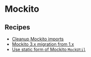 # Mockito

## Recipes

* [Cleanup Mockito imports](/reference/recipes/java/testing/mockito/cleanupmockitoimports.md)
* [Mockito 3.x migration from 1.x](/reference/recipes/java/testing/mockito/mockito1to3migration.md)
* [Use static form of Mockito `MockUtil`](/reference/recipes/java/testing/mockito/mockutilstostatic.md)


